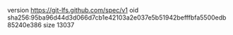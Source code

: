 version https://git-lfs.github.com/spec/v1
oid sha256:95ba96d44d3d066d7cb1e42103a2e037e5b51942befffbfa5500edb85240e386
size 13037

